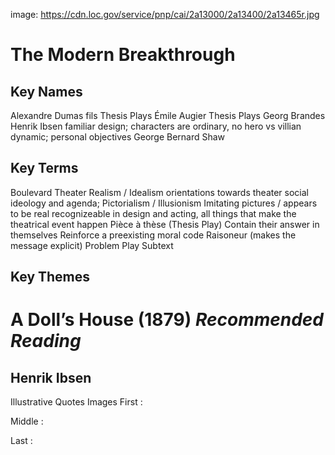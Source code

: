 
image: https://cdn.loc.gov/service/pnp/cai/2a13000/2a13400/2a13465r.jpg


# The Modern Breakthrough

## Key Names
Alexandre Dumas fils
 Thesis Plays
Émile Augier
 Thesis Plays
Georg Brandes
Henrik Ibsen
familiar design; characters are ordinary, no hero vs villian dynamic; personal objectives
George Bernard Shaw

## Key Terms

Boulevard Theater
Realism / Idealism
orientations towards theater
social ideology and agenda;
Pictorialism / Illusionism
Imitating pictures / appears to be real
recognizeable in design and acting, all things that make the theatrical event happen
Pièce à thèse (Thesis Play)
 Contain their answer in themselves
 Reinforce a preexisting moral code
 Raisoneur (makes the message explicit)
Problem Play
Subtext

## Key Themes

# A Doll’s House (1879) _Recommended Reading_
## Henrik Ibsen


Illustrative Quotes
Images
First
:

Middle
:

Last
:
